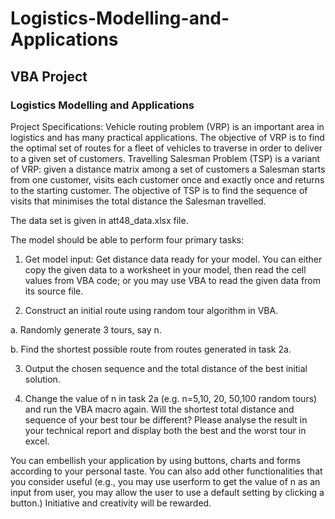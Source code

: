 # Logistics-Modelling-and-Applications

## VBA Project

### Logistics Modelling and Applications

Project Specifications:
Vehicle routing problem (VRP) is an important area in logistics and has many practical applications. The objective of VRP is to find the optimal set of routes for a fleet of vehicles to traverse in order to deliver to a given set of customers. Travelling Salesman Problem (TSP) is a variant of VRP: given a distance matrix among a set of customers a Salesman starts from one customer, visits each customer once and exactly once and returns to the starting customer. The objective of TSP is to find the sequence of visits that minimises the total distance the Salesman travelled.

The data set is given in att48_data.xlsx file.

The model should be able to perform four primary tasks:

1.	Get model input: Get distance data ready for your model. You can either copy the given data to a worksheet in your model, then read the cell values from VBA code; or you may use VBA to read the given data from its source file.

2.	Construct an initial route using random tour algorithm in VBA. 

a.	Randomly generate 3 tours, say n.

b.	Find the shortest possible route from routes generated in task 2a.

3.	Output the chosen sequence and the total distance of the best initial solution.

4.	Change the value of n in task 2a (e.g. n=5,10, 20, 50,100 random tours) and run the VBA macro again. Will the shortest total distance and sequence of your best tour be different? Please analyse the result in your technical report and display both the best and the worst tour in excel. 

You can embellish your application by using buttons, charts and forms according to your personal taste. You can also add other functionalities that you consider useful (e.g., you may use userform to get the value of n as an input from user, you may allow the user to use a default setting by clicking a button.) Initiative and creativity will be rewarded.



